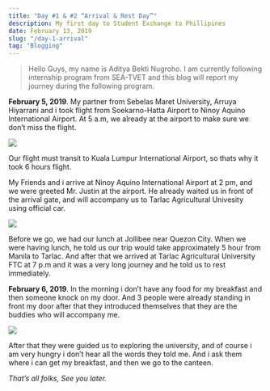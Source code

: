 ```yaml
---
title: "Day #1 & #2 “Arrival & Rest Day”"
description: My first day to Student Exchange to Phillipines
date: February 13, 2019
slug: "/day-1-arrival"
tag: "Blogging"
---
```


> Hello Guys, my name is Aditya Bekti Nugroho. I am currently following internship program from SEA-TVET and this blog will report my journey during the following program.

**February 5, 2019**. My partner from Sebelas Maret University, Arruya Hiyarrani and i took flight from Soekarno-Hatta Airport to Ninoy Aquino International Airport. At 5 a.m, we already at the airport to make sure we don’t miss the flight.

![](./images/1.jpg)

Our flight must transit to Kuala Lumpur International Airport, so thats why it took 6 hours flight.

My Friends and i arrive at Ninoy Aquino International Airport at 2 pm, and we were greeted Mr. Justin at the airport. He already waited us in front of the arrival gate, and will accompany us to Tarlac Agricultural Univesity using official car.

![](./images/2.jpg)

Before we go, we had our lunch at Jollibee near Quezon City. When we were having lunch, he told us our trip would take approximately 5 hour from Manila to Tarlac. And after that we arrived at Tarlac Agricultural University FTC at 7 p.m and it was a very long journey and he told us to rest immediately.

**February 6, 2019**. In the morning i don’t have any food for my breakfast and then someone knock on my door. And 3 people were already standing in front my door after that they introduced themselves that they are the buddies who will accompany me.

![](./images/3.jpg)

After that they were guided us to exploring the university, and of course i am very hungry i don’t hear all the words they told me. And i ask them where i can get my breakfast, and then we go to the canteen.

*That’s all folks, See you later.*